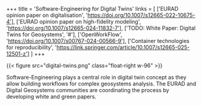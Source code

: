 +++
title = 'Software-Engineering for Digital Twins'
links = [
  ['EURAD opinion paper on digitalisation', 'https://doi.org/10.1007/s12665-022-10675-4'],
  ['EURAD opinion paper on high-fidelity modeling', 'https://doi.org/10.1007/s12665-024-11832-7'],
  ['TODO: White Paper: Digital Twins for Geosystems', '#'],
  ['OpenWorkFlow', 'https://doi.org/10.1007/s00767-024-00566-9'],
  ['Container technologies for reproducibility', 'https://link.springer.com/article/10.1007/s12665-025-12501-z']
]
+++

<div class="not-prose">
{{< figure
  src="digital-twins.png"
  class="float-right w-96"
>}}
</div>

Software-Engineering plays a central role in digital twin concept as they allow building workflows for complex geosystems analysis. The EURAD and Digital Geosystems communities are coordinating the process by developing white and green papers.
